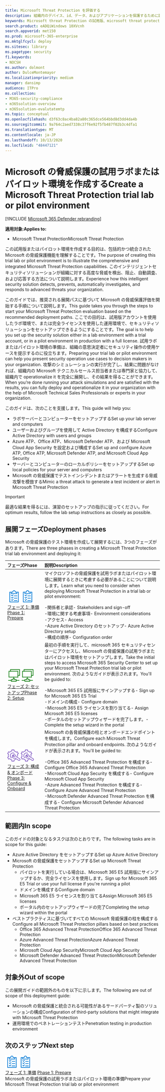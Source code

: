```yaml
---
title: Microsoft Threat Protection を評価する
description: 組織内のデバイス、id、データ、およびアプリケーションを保護するために設計されたセキュリティソリューションを体験して、Microsoft の脅威保護の試用ラボまたはパイロット環境を設定します。
keywords: Microsoft threat Protection の試用版、microsoft threat protection の評価、microsoft の脅威保護の評価ラボ、microsoft の脅威保護のパイロット、サイバーセキュリティ、高度な脅威、企業のセキュリティ、デバイス、デバイス、id、ユーザー、データ、アプリケーション、インシデント、自動化された調査と修復、高度な検索
search.product: eADQiWindows 10XVcnh
search.appverid: met150
ms.prod: microsoft-365-enterprise
ms.mktglfcycl: deploy
ms.sitesec: library
ms.pagetype: security
f1.keywords:
- NOCSH
ms.author: dolmont
author: DulceMontemayor
ms.localizationpriority: medium
manager: dansimp
audience: ITPro
ms.collection:
- M365-security-compliance
- m365solution-overview
- m365solution-evalutatemtp
ms.topic: conceptual
ms.openlocfilehash: d3f63c8ac4ba82a80c365dce564bbd8d3dd4da4b
ms.sourcegitcommit: 9a764c2aed7338c37f6e92f5fb487f02b3c4dfa1
ms.translationtype: MT
ms.contentlocale: ja-JP
ms.lasthandoff: 10/13/2020
ms.locfileid: "48447121"
---
```

# <a name="create-a-microsoft-threat-protection-trial-lab-or-pilot-environment"></a><span data-ttu-id="6926a-104">Microsoft の脅威保護の試用ラボまたはパイロット環境を作成する</span><span class="sxs-lookup"><span data-stu-id="6926a-104">Create a Microsoft Threat Protection trial lab or pilot environment</span></span> 

[!INCLUDE [Microsoft 365 Defender rebranding](../includes/microsoft-defender.md)]


<span data-ttu-id="6926a-105">**適用対象:**</span><span class="sxs-lookup"><span data-stu-id="6926a-105">**Applies to:**</span></span>
- <span data-ttu-id="6926a-106">Microsoft Threat Protection</span><span class="sxs-lookup"><span data-stu-id="6926a-106">Microsoft Threat Protection</span></span>

<span data-ttu-id="6926a-107">この試用版またはパイロット環境を作成する目的は、包括的かつ統合された Microsoft の脅威保護機能を理解することです。</span><span class="sxs-lookup"><span data-stu-id="6926a-107">The purpose of creating this trial lab or pilot environment is to illustrate the comprehensive and integrated Microsoft Threat Protection capabilities.</span></span> <span data-ttu-id="6926a-108">このインテリジェントセキュリティソリューションが組織に対する高度な脅威を検出、阻止、自動調査、および応答する方法について説明します。</span><span class="sxs-lookup"><span data-stu-id="6926a-108">Experience how this intelligent security solution detects, prevents, automatically investigates, and responds to advanced threats your organization.</span></span> 

<span data-ttu-id="6926a-109">このガイドでは、推奨される展開パスに基づいて Microsoft の脅威保護評価を開始する手順について説明します。</span><span class="sxs-lookup"><span data-stu-id="6926a-109">This guide takes you through the steps to start your Microsoft Threat Protection evaluation based on the recommended deployment paths.</span></span> <span data-ttu-id="6926a-110">ここでの目的は、試用版アカウントを使用したラボ環境で、または完全ライセンスを使用した運用環境で、セキュリティソリューションをセットアップできるようにすることです。</span><span class="sxs-lookup"><span data-stu-id="6926a-110">The goal is to help you set up the security solution either in a lab environment with a trial account, or in a pilot environment in production with a full license.</span></span> <span data-ttu-id="6926a-111">試用ラボまたはパイロット環境の準備は、組織の意思決定者にセキュリティ操作の使用ケースを提示するのに役立ちます。</span><span class="sxs-lookup"><span data-stu-id="6926a-111">Preparing your trial lab or pilot environment can help you present security operation use cases to decision makers in your organization.</span></span> <span data-ttu-id="6926a-112">攻撃のシミュレーションの実行が完了し、結果に問題がなければ、組織内の Microsoft テクニカルセールス担当者または専門家と協力して、組織内で operationalize it を完全に展開し、その結果を得ることができます。</span><span class="sxs-lookup"><span data-stu-id="6926a-112">When you’re done running your attack simulations and are satisfied with the results, you can fully deploy and operationalize it in your organization with the help of Microsoft Technical Sales Professionals or experts in your organization.</span></span> 

<span data-ttu-id="6926a-113">このガイドは、次のことを支援します。</span><span class="sxs-lookup"><span data-stu-id="6926a-113">This guide will help you:</span></span>
- <span data-ttu-id="6926a-114">ラボサーバーとコンピューターをセットアップする</span><span class="sxs-lookup"><span data-stu-id="6926a-114">Set up your lab server and computers</span></span>
- <span data-ttu-id="6926a-115">ユーザーおよびグループを使用して Active Directory を構成する</span><span class="sxs-lookup"><span data-stu-id="6926a-115">Configure Active Directory with users and groups</span></span>
- <span data-ttu-id="6926a-116">Azure ATP、Office ATP、Microsoft Defender ATP、および Microsoft Cloud App Security を設定および構成する</span><span class="sxs-lookup"><span data-stu-id="6926a-116">Set up and configure Azure ATP, Office ATP, Microsoft Defender ATP, and Microsoft Cloud App Security</span></span>
- <span data-ttu-id="6926a-117">サーバーとコンピューターのローカルポリシーをセットアップする</span><span class="sxs-lookup"><span data-stu-id="6926a-117">Set up local policies for your server and computers</span></span>
- <span data-ttu-id="6926a-118">Microsoft の脅威保護でテストインシデントまたはアラートを生成する脅威攻撃を模倣する</span><span class="sxs-lookup"><span data-stu-id="6926a-118">Mimic a threat attack to generate a test incident or alert in Microsoft Threat Protection</span></span>

>[!IMPORTANT]
><span data-ttu-id="6926a-119">最適な結果を得るには、演習のセットアップの指示に従ってください。</span><span class="sxs-lookup"><span data-stu-id="6926a-119">For optimum results, follow the lab setup instructions as closely as possible.</span></span>


## <a name="deployment-phases"></a><span data-ttu-id="6926a-120">展開フェーズ</span><span class="sxs-lookup"><span data-stu-id="6926a-120">Deployment phases</span></span>

<span data-ttu-id="6926a-121">Microsoft の脅威保護のテスト環境を作成して展開するには、3つのフェーズがあります。</span><span class="sxs-lookup"><span data-stu-id="6926a-121">There are three phases in creating a Microsoft Threat Protection trial lab environment and deploying it:</span></span>

|<span data-ttu-id="6926a-122">フェーズ</span><span class="sxs-lookup"><span data-stu-id="6926a-122">Phase</span></span> | <span data-ttu-id="6926a-123">説明</span><span class="sxs-lookup"><span data-stu-id="6926a-123">Description</span></span> | 
|:-------|:-----|
| <span data-ttu-id="6926a-124">![フェーズ 1: 準備](../../media/prepare.png)</span><span class="sxs-lookup"><span data-stu-id="6926a-124">![Phase 1: Prepare](../../media/prepare.png)</span></span><br>[<span data-ttu-id="6926a-125">フェーズ 1: 準備</span><span class="sxs-lookup"><span data-stu-id="6926a-125">Phase 1: Prepare</span></span>](prepare-mtpeval.md)| <span data-ttu-id="6926a-126">マイクロソフトの脅威保護を試用ラボまたはパイロット環境に展開するときに考慮する必要があることについて説明します。</span><span class="sxs-lookup"><span data-stu-id="6926a-126">Learn what you need to consider when deploying Microsoft Threat Protection in a trial lab or pilot environment:</span></span> <br><br><span data-ttu-id="6926a-127">-関係者と承認</span><span class="sxs-lookup"><span data-stu-id="6926a-127">- Stakeholders and sign-off</span></span> <br> <span data-ttu-id="6926a-128">-環境に関する考慮事項</span><span class="sxs-lookup"><span data-stu-id="6926a-128">- Environment considerations</span></span> <br><span data-ttu-id="6926a-129">-アクセス</span><span class="sxs-lookup"><span data-stu-id="6926a-129">- Access</span></span> <br><span data-ttu-id="6926a-130">-Azure Active Directory のセットアップ</span><span class="sxs-lookup"><span data-stu-id="6926a-130">- Azure Active Directory setup</span></span> <br> <span data-ttu-id="6926a-131">-構成の順序</span><span class="sxs-lookup"><span data-stu-id="6926a-131">- Configuration order</span></span>
|  <span data-ttu-id="6926a-132">![フェーズ 2: セットアップ](../../media/setup.png)</span><span class="sxs-lookup"><span data-stu-id="6926a-132">![Phase 2: Setup](../../media/setup.png)</span></span> <br>[<span data-ttu-id="6926a-133">フェーズ 2: セットアップ</span><span class="sxs-lookup"><span data-stu-id="6926a-133">Phase 2: Setup</span></span>](setup-mtpeval.md)|  <span data-ttu-id="6926a-134">最初の手順を実行して、microsoft 365 セキュリティセンターにアクセスし、Microsoft の脅威保護の試用ラボまたはパイロット環境をセットアップします。</span><span class="sxs-lookup"><span data-stu-id="6926a-134">Take the initial steps to access Microsoft 365 Security Center to set up your Microsoft Threat Protection trial lab or pilot environment.</span></span> <span data-ttu-id="6926a-135">次のようなガイドが表示されます。</span><span class="sxs-lookup"><span data-stu-id="6926a-135">You'll be guided to:</span></span><br><br><span data-ttu-id="6926a-136">-Microsoft 365 E5 試用版にサインアップする</span><span class="sxs-lookup"><span data-stu-id="6926a-136">- Sign up for Microsoft 365 E5 Trial</span></span> <br>  <span data-ttu-id="6926a-137">-ドメインの構成</span><span class="sxs-lookup"><span data-stu-id="6926a-137">- Configure domain</span></span><br><span data-ttu-id="6926a-138">-Microsoft 365 E5 ライセンスを割り当てる</span><span class="sxs-lookup"><span data-stu-id="6926a-138">- Assign Microsoft 365 E5 licenses</span></span><br><span data-ttu-id="6926a-139">-ポータルのセットアップウィザードを完了します。</span><span class="sxs-lookup"><span data-stu-id="6926a-139">- Complete the setup wizard in the portal</span></span>|
|  <span data-ttu-id="6926a-140">![フェーズ 3: 構成 & オンボード](../../media/config-onboard.png)</span><span class="sxs-lookup"><span data-stu-id="6926a-140">![Phase 3: Configure & Onboard](../../media/config-onboard.png)</span></span> <br>[<span data-ttu-id="6926a-141">フェーズ 3: 構成 & オンボード</span><span class="sxs-lookup"><span data-stu-id="6926a-141">Phase 3: Configure & Onboard</span></span>](config-mtpeval.md) | <span data-ttu-id="6926a-142">Microsoft の各脅威保護の柱とオンボードエンドポイントを構成します。</span><span class="sxs-lookup"><span data-stu-id="6926a-142">Configure each Microsoft Threat Protection pillar and onboard endpoints.</span></span> <span data-ttu-id="6926a-143">次のようなガイドが表示されます。</span><span class="sxs-lookup"><span data-stu-id="6926a-143">You'll be guided to:</span></span><br><br><span data-ttu-id="6926a-144">-Office 365 Advanced Threat Protection を構成する</span><span class="sxs-lookup"><span data-stu-id="6926a-144">- Configure Office 365 Advanced Threat Protection</span></span><br><span data-ttu-id="6926a-145">-Microsoft Cloud App Security を構成する</span><span class="sxs-lookup"><span data-stu-id="6926a-145">- Configure Microsoft Cloud App Security</span></span><br><span data-ttu-id="6926a-146">-Azure Advanced Threat Protection を構成する</span><span class="sxs-lookup"><span data-stu-id="6926a-146">- Configure Azure Advanced Threat Protection</span></span><br><span data-ttu-id="6926a-147">-Microsoft Defender Advanced Threat Protection を構成する</span><span class="sxs-lookup"><span data-stu-id="6926a-147">- Configure Microsoft Defender Advanced Threat Protection</span></span> 


## <a name="in-scope"></a><span data-ttu-id="6926a-148">範囲内</span><span class="sxs-lookup"><span data-stu-id="6926a-148">In scope</span></span>

<span data-ttu-id="6926a-149">このガイドの対象となるタスクは次のとおりです。</span><span class="sxs-lookup"><span data-stu-id="6926a-149">The following tasks are in scope for this guide:</span></span>
-   <span data-ttu-id="6926a-150">Azure Active Directory をセットアップする</span><span class="sxs-lookup"><span data-stu-id="6926a-150">Set up Azure Active Directory</span></span>
-   <span data-ttu-id="6926a-151">Microsoft の脅威保護をセットアップする</span><span class="sxs-lookup"><span data-stu-id="6926a-151">Set up Microsoft Threat Protection</span></span>
    -   <span data-ttu-id="6926a-152">パイロットを実行している場合は、Microsoft 365 E5 試用版にサインアップするか、完全ライセンスを使用します。</span><span class="sxs-lookup"><span data-stu-id="6926a-152">Sign up for Microsoft 365 E5 Trial or use your full license if you're running a pilot</span></span>
    -   <span data-ttu-id="6926a-153">ドメインを構成する</span><span class="sxs-lookup"><span data-stu-id="6926a-153">Configure domain</span></span>
    -   <span data-ttu-id="6926a-154">Microsoft 365 E5 ライセンスを割り当てる</span><span class="sxs-lookup"><span data-stu-id="6926a-154">Assign Microsoft 365 E5 licenses</span></span>
    -   <span data-ttu-id="6926a-155">ポータル内のセットアップウィザードの完了</span><span class="sxs-lookup"><span data-stu-id="6926a-155">Completing the setup wizard within the portal</span></span>
-   <span data-ttu-id="6926a-156">ベストプラクティスに基づいてすべての Microsoft 脅威保護の柱を構成する</span><span class="sxs-lookup"><span data-stu-id="6926a-156">Configure all Microsoft Threat Protection pillars based on best practices</span></span>
    -   <span data-ttu-id="6926a-157">Office 365 Advanced Threat Protection</span><span class="sxs-lookup"><span data-stu-id="6926a-157">Office 365 Advanced Threat Protection</span></span>
    -   <span data-ttu-id="6926a-158">Azure Advanced Threat Protection</span><span class="sxs-lookup"><span data-stu-id="6926a-158">Azure Advanced Threat Protection</span></span>
    -   <span data-ttu-id="6926a-159">Microsoft Cloud App Security</span><span class="sxs-lookup"><span data-stu-id="6926a-159">Microsoft Cloud App Security</span></span>
    -   <span data-ttu-id="6926a-160">Microsoft Defender Advanced Threat Protection</span><span class="sxs-lookup"><span data-stu-id="6926a-160">Microsoft Defender Advanced Threat Protection</span></span>

## <a name="out-of-scope"></a><span data-ttu-id="6926a-161">対象外</span><span class="sxs-lookup"><span data-stu-id="6926a-161">Out of scope</span></span>

<span data-ttu-id="6926a-162">この展開ガイドの範囲外のものを以下に示します。</span><span class="sxs-lookup"><span data-stu-id="6926a-162">The following are out of scope of this deployment guide:</span></span>

-   <span data-ttu-id="6926a-163">Microsoft の脅威保護と統合される可能性があるサードパーティ製のソリューションの構成</span><span class="sxs-lookup"><span data-stu-id="6926a-163">Configuration of third-party solutions that might integrate with Microsoft Threat Protection</span></span>
-   <span data-ttu-id="6926a-164">運用環境でのペネトレーションテスト</span><span class="sxs-lookup"><span data-stu-id="6926a-164">Penetration testing in production environment</span></span>

## <a name="next-step"></a><span data-ttu-id="6926a-165">次のステップ</span><span class="sxs-lookup"><span data-stu-id="6926a-165">Next step</span></span>
<span data-ttu-id="6926a-166">![フェーズ 1: 準備](../../media/prepare.png)</span><span class="sxs-lookup"><span data-stu-id="6926a-166">![Phase 1: Prepare](../../media/prepare.png)</span></span> <br><span data-ttu-id="6926a-167">[フェーズ 1: 準備](prepare-mtpeval.md) 
</span><span class="sxs-lookup"><span data-stu-id="6926a-167">[Phase 1: Prepare](prepare-mtpeval.md) 
</span></span><br> <span data-ttu-id="6926a-168">Microsoft の脅威保護の試用ラボまたはパイロット環境の準備</span><span class="sxs-lookup"><span data-stu-id="6926a-168">Prepare your Microsoft Threat Protection trial lab or pilot environment</span></span>

